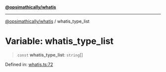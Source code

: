 [**@opsimathically/whatis**](../README.md)

***

[@opsimathically/whatis](../README.md) / whatis\_type\_list

# Variable: whatis\_type\_list

> `const` **whatis\_type\_list**: `string`[]

Defined in: [whatis.ts:72](https://github.com/opsimathically/whatis/blob/8c80393303dd724ec617a679f6cee808cdb12100/src/whatis.ts#L72)
